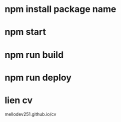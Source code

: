 # npm install package name
# npm start

# npm run build
# npm run deploy

# lien cv
mellodev251.github.io/cv

